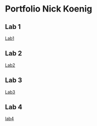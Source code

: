 # Portfolio Nick Koenig


## Lab 1
[Lab1](https://github.com/NickKoenig96/2imd-webtechadvanced-portfolio/tree/main/Lab1-git)

## Lab 2
[Lab2](https://github.com/NickKoenig96/2imd-webtechadvanced-portfolio/tree/main/Lab2-flexbox.grid)

## Lab 3
[Lab3](https://github.com/NickKoenig96/2imd-webtechadvanced-portfolio/tree/main/Lab3)

## Lab 4
[lab4](https://github.com/NickKoenig96/2imd-webtechadvanced-portfolio/tree/lab4/lab4)

